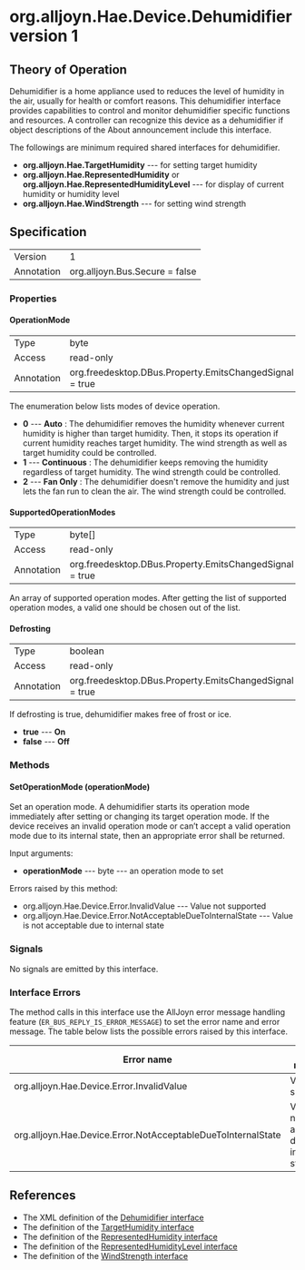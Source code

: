 # org.alljoyn.Hae.Device.Dehumidifier version 1

## Theory of Operation

Dehumidifier is a home appliance used to reduces the level of humidity in the air,
usually for health or comfort reasons. This dehumidifier interface provides
capabilities to control and monitor dehumidifier specific functions and resources.
A controller can recognize this device as a dehumidifier if object descriptions
of the About announcement include this interface.

The followings are minimum required shared interfaces for dehumidifier.
  * **org.alljoyn.Hae.TargetHumidity** --- for setting target humidity
  * **org.alljoyn.Hae.RepresentedHumidity**
  or **org.alljoyn.Hae.RepresentedHumidityLevel** --- for display of current
  humidity or humidity level
  * **org.alljoyn.Hae.WindStrength** --- for setting wind strength

## Specification

|            |                                                                |
|------------|----------------------------------------------------------------|
| Version    | 1                                                              |
| Annotation | org.alljoyn.Bus.Secure = false                                 |

### Properties

#### OperationMode

|            |                                                                |
|------------|----------------------------------------------------------------|
| Type       | byte                                                           |
| Access     | read-only                                                      |
| Annotation | org.freedesktop.DBus.Property.EmitsChangedSignal = true        |

The enumeration below lists modes of device operation.
  * **0** --- **Auto** : The dehumidifier removes the humidity whenever current
  humidity is higher than target humidity. Then, it stops its operation if current
  humidity reaches target humidity. The wind strength as well as target humidity
  could be controlled.
  * **1** --- **Continuous** : The dehumidifier keeps removing the humidity
  regardless of target humidity. The wind strength could be controlled.
  * **2** --- **Fan Only** : The dehumidifier doesn't remove the humidity and
  just lets the fan run to clean the air. The wind strength could be controlled.

#### SupportedOperationModes

|            |                                                                |
|------------|----------------------------------------------------------------|
| Type       | byte[]                                                         |
| Access     | read-only                                                      |
| Annotation | org.freedesktop.DBus.Property.EmitsChangedSignal = true        |

An array of supported operation modes. After getting the list of supported
operation modes, a valid one should be chosen out of the list.

#### Defrosting
|            |                                                                |
|------------|----------------------------------------------------------------|
| Type       | boolean                                                        |
| Access     | read-only                                                      |
| Annotation | org.freedesktop.DBus.Property.EmitsChangedSignal = true        |

If defrosting is true, dehumidifier makes free of frost or ice.

  * **true** --- **On**
  * **false** --- **Off**

### Methods

#### SetOperationMode (operationMode)

Set an operation mode. A dehumidifier starts its operation mode immediately after
setting or changing its target operation mode. If the device receives an invalid
operation mode or can’t accept a valid operation mode due to its internal state,
then an appropriate error shall be returned.

Input arguments:

  * **operationMode** --- byte --- an operation mode to set

Errors raised by this method:

  * org.alljoyn.Hae.Device.Error.InvalidValue --- Value not supported
  * org.alljoyn.Hae.Device.Error.NotAcceptableDueToInternalState --- Value is not
    acceptable due to internal state

### Signals

No signals are emitted by this interface.

### Interface Errors

The method calls in this interface use the AllJoyn error message handling feature
(`ER_BUS_REPLY_IS_ERROR_MESSAGE`) to set the error name and error message. The
table below lists the possible errors raised by this interface.

| Error name                                                   | Error message                                 |
|--------------------------------------------------------------|-----------------------------------------------|
| org.alljoyn.Hae.Device.Error.InvalidValue                    | Value not supported                           |
| org.alljoyn.Hae.Device.Error.NotAcceptableDueToInternalState | Value is not acceptable due to internal state |

## References

  * The XML definition of the [Dehumidifier interface](Dehumidifier-v1.xml)
  * The definition of the [TargetHumidity interface](/org.alljoyn.Hae/TargetHumidity-v1)
  * The definition of the [RepresentedHumidity interface](/org.alljoyn.Hae/RepresentedHumidity-v1)
  * The definition of the [RepresentedHumidityLevel interface](/org.alljoyn.Hae/RepresentedHumidityLevel-v1)
  * The definition of the [WindStrength interface](/org.alljoyn.Hae/WindStrength-v1)